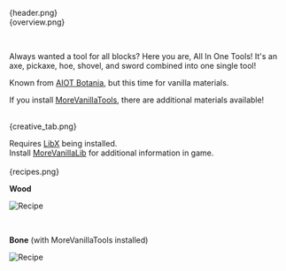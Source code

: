 {header.png}
<br>
{overview.png}

<br>

Always wanted a tool for all blocks? Here you are, All In One Tools! It's an axe, pickaxe, hoe, shovel, and sword combined into one single tool!<br>

Known from [AIOT Botania]({mod_hoster}aiot-botania), but this time for vanilla materials.<br>

If you install [MoreVanillaTools]({mod_hoster}morevanillatools), there are additional materials available!
<br><br>

{creative_tab.png}
<br>


Requires [LibX]({mod_hoster}libx) being installed.<br>
Install [MoreVanillaLib]({mod_hoster}morevanillalib) for additional information in game.
<br><br>
{recipes.png}

**Wood**

![Recipe](https://github.com/MelanX/VanillaAIOTs/raw/HEAD/images/recipes/wooden_aiot.png)

<br>

**Bone** (with MoreVanillaTools installed)

![Recipe](https://github.com/MelanX/VanillaAIOTs/raw/HEAD/images/recipes/bone_aiot.png)
